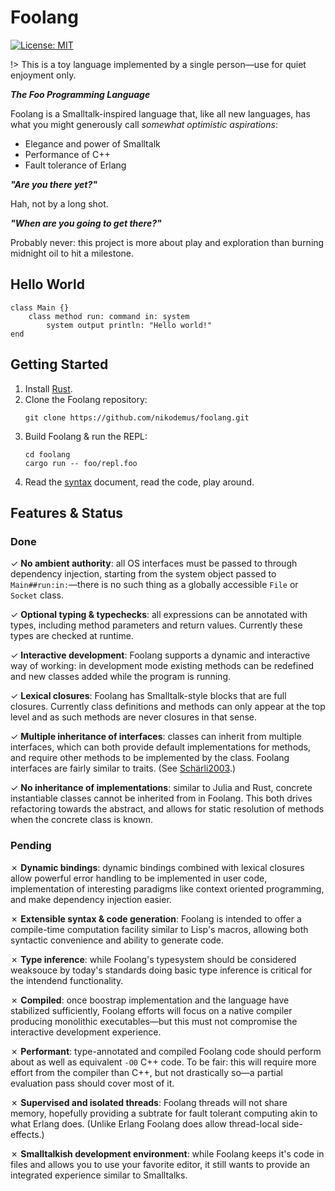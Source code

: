 # Foolang

[![License: MIT](https://img.shields.io/badge/License-MIT-yellow.svg)](https://opensource.org/licenses/MIT)

!> This is a toy language implemented by a single person&mdash;use for quiet enjoyment only.

**_The Foo Programming Language_**

Foolang is a Smalltalk-inspired language that, like all new languages,
has what you might generously call _somewhat optimistic aspirations_:

- Elegance and power of Smalltalk
- Performance of C++
- Fault tolerance of Erlang

**_"Are you there yet?"_**

Hah, not by a long shot.

**_"When are you going to get there?"_**

Probably never: this project is more about play and exploration than burning
midnight oil to hit a milestone.

## Hello World

``` foolang
class Main {}
    class method run: command in: system
        system output println: "Hello world!"
end
```

## Getting Started

1. Install [Rust](https://www.rust-lang.org/tools/install).
2. Clone the Foolang repository:
   ``` shell
   git clone https://github.com/nikodemus/foolang.git
   ```
3. Build Foolang & run the REPL:
   ``` shell
   cd foolang
   cargo run -- foo/repl.foo
   ```
4. Read the [syntax](syntax.md#foolang-syntax) document, read the code, play around.

## Features & Status

### Done

<span class="done">&check;</span>
**No ambient authority**: all OS interfaces must be passed to through dependency
injection, starting from the system object passed to `Main##run:in:`&mdash;there is
no such thing as a globally accessible `File` or `Socket` class.

<span class="done">&check;</span>
**Optional typing & typechecks**: all expressions can
be annotated with types, including method parameters and return values.
Currently these types are checked at runtime. 

<span class="done">&check;</span> **Interactive development**: Foolang supports
a dynamic and interactive way of working: in development mode existing methods
can be redefined and new classes added while the program is running.

<span class="done">&check;</span>
**Lexical closures**: Foolang has Smalltalk-style blocks that are full
closures. Currently class definitions and methods can only appear at the
top level and as such methods are never closures in that sense. 

<span class="done">&check;</span>
**Multiple inheritance of interfaces**: classes can inherit from multiple
interfaces, which can both provide default implementations for methods, and
require other methods to be implemented by the class. Foolang interfaces are
fairly similar to traits. (See [Schärli2003](bibliography.md#scharli2003).)

<span class="done">&check;</span>
**No inheritance of implementations**: similar to Julia and Rust, concrete
instantiable classes cannot be inherited from in Foolang. This both drives
refactoring towards the abstract, and allows for static resolution of
methods when the concrete class is known.

### Pending

<span class="todo">&cross;</span>
**Dynamic bindings**: dynamic bindings combined with lexical closures
allow powerful error handling to be implemented in user code,
implementation of interesting paradigms like context oriented programming,
and make dependency injection easier.

<span class="todo">&cross;</span>
**Extensible syntax & code generation**: Foolang is intended to offer a
compile-time computation facility similar to Lisp's macros, allowing both
syntactic convenience and ability to generate code.

<span class="todo">&cross;</span>
**Type inference**: while Foolang's typesystem should be considered
weaksouce by today's standards doing basic type inference is critical for
the intendend functionality.

<span class="todo">&cross;</span>
**Compiled**: once boostrap implementation and the language have stabilized
sufficiently, Foolang efforts will focus on a native compiler producing
monolithic executables&mdash;but this must not compromise the interactive
development experience.

<span class="todo">&cross;</span>
**Performant**: type-annotated and compiled Foolang code should perform about as well
as equivalent `-O0` C++ code. To be fair: this will require more effort from
the compiler than C++, but not drastically so&mdash;a partial evaluation pass
should cover most of it.

<span class="todo">&cross;</span>
**Supervised and isolated threads**: Foolang threads will not share memory,
hopefully providing a subtrate for fault tolerant computing akin to what Erlang
does. (Unlike Erlang Foolang does allow thread-local side-effects.)

<span class="todo">&cross;</span>
**Smalltalkish development environment**: while Foolang keeps it's code in files
and allows you to use your favorite editor, it still wants to provide an
integrated experience similar to Smalltalks.
